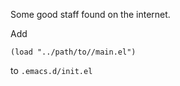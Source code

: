 Some good staff found on the internet.


Add

    (load "../path/to//main.el")

to `.emacs.d/init.el`